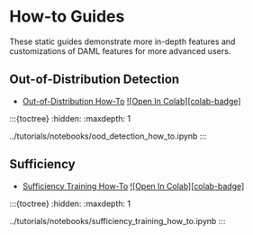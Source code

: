 How-to Guides
=========

These static guides demonstrate more in-depth features and customizations of DAML features for more advanced users.

Out-of-Distribution Detection
---------

- [Out-of-Distribution How-To](../tutorials/notebooks/ood_detection_how_to) [![Open In Colab][colab-badge]][oodht-colab]

:::{toctree}
:hidden:
:maxdepth: 1

../tutorials/notebooks/ood_detection_how_to.ipynb
:::

Sufficiency
-------

- [Sufficiency Training How-To](../tutorials/notebooks/sufficiency_training_how_to) [![Open In Colab][colab-badge]][suffht-colab]

:::{toctree}
:hidden:
:maxdepth: 1

../tutorials/notebooks/sufficiency_training_how_to.ipynb
:::


[oodht-colab]: https://colab.research.google.com/github/aria-ml/daml/blob/main/docs/tutorials/notebooks/ood_detection_how_to.ipynb
[suffht-colab]: https://colab.research.google.com/github/aria-ml/daml/blob/main/docs/tutorials/notebooks/sufficiency_training_how_to.ipynb